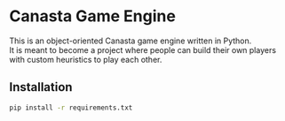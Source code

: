 # Canasta Game Engine

This is an object-oriented Canasta game engine written in Python.  
It is meant to become a project where people can build their own players with custom heuristics to play each other.

## Installation

```bash
pip install -r requirements.txt
```